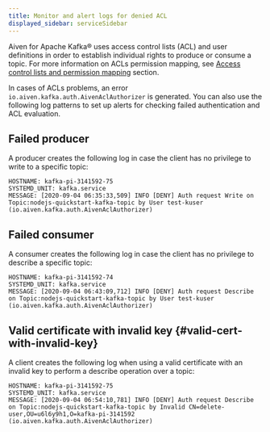 ```yaml
---
title: Monitor and alert logs for denied ACL
displayed_sidebar: serviceSidebar
---
```


Aiven for Apache Kafka® uses access control lists (ACL) and user
definitions in order to establish individual rights to produce or
consume a topic. For more information on ACLs permission mapping, see
[Access control lists and permission mapping](../concepts/acl) section.

In cases of ACLs problems, an error
`io.aiven.kafka.auth.AivenAclAuthorizer` is generated. You can also use
the following log patterns to set up alerts for checking failed
authentication and ACL evaluation.

## Failed producer

A producer creates the following log in case the client has no privilege
to write to a specific topic:

```
HOSTNAME: kafka-pi-3141592-75
SYSTEMD_UNIT: kafka.service
MESSAGE: [2020-09-04 06:35:33,509] INFO [DENY] Auth request Write on Topic:nodejs-quickstart-kafka-topic by User test-kuser (io.aiven.kafka.auth.AivenAclAuthorizer)
```

## Failed consumer

A consumer creates the following log in case the client has no privilege
to describe a specific topic:

```
HOSTNAME: kafka-pi-3141592-74
SYSTEMD_UNIT: kafka.service
MESSAGE: [2020-09-04 06:43:09,712] INFO [DENY] Auth request Describe on Topic:nodejs-quickstart-kafka-topic by User test-kuser (io.aiven.kafka.auth.AivenAclAuthorizer)
```

## Valid certificate with invalid key {#valid-cert-with-invalid-key}

A client creates the following log when using a valid certificate with
an invalid key to perform a describe operation over a topic:

```
HOSTNAME: kafka-pi-3141592-75
SYSTEMD_UNIT: kafka.service
MESSAGE: [2020-09-04 06:54:10,781] INFO [DENY] Auth request Describe on Topic:nodejs-quickstart-kafka-topic by Invalid CN=delete-user,OU=u6l6y9h1,O=kafka-pi-3141592 (io.aiven.kafka.auth.AivenAclAuthorizer)
```
